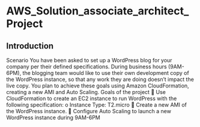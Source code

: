 # AWS_Solution_associate_architect_Project
## Introduction
Scenario
You have been asked to set up a WordPress blog for your company per their defined specifications.
During business hours (9AM-6PM), the blogging team would like to use their own development copy of the WordPress instance, so that any work they are doing doesn’t impact the live copy.
You plan to achieve these goals using Amazon CloudFormation, creating a new AMI and Auto Scaling.
Goals of the project
 Use CloudFormation to create an EC2 instance to run WordPress with the following specification:
o Instance Type: T2.micro
 Create a new AMI of the WordPress instance.
 Configure Auto Scaling to launch a new WordPress instance during 9AM-6PM
